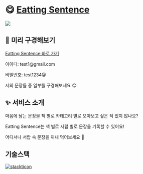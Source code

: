 # 😋 [Eatting Sentence](https://eatting-sentence.netlify.app/)

<image align='center' src='public/bigLogo.png'/>

## 👀 미리 구경해보기

[Eatting Sentence 바로 가기](https://eatting-sentence.netlify.app/)

<p>아이디: test1@gmail.com</p>
<p>비밀번호: test1234@</p>

<p>저의 문장들 중 일부를 구경해보세요 😊</p>

## ✨ 서비스 소개

마음에 남는 문장을 책 별로 카테고리 별로 모아보고 싶은 적 있지 않나요?

Eatting Sentence는 책 별로 서랍 별로 문장을 기록할 수 있어요!

어디서나 서랍 속 문장을 꺼내 먹어보세요 🍫

## 기술스택

[![stackticon](https://firebasestorage.googleapis.com/v0/b/stackticon-81399.appspot.com/o/images%2F1700720309304?alt=media&token=ed99dd27-019c-4f86-9556-6be556bfb20e)](https://github.com/msdio/stackticon)
